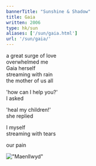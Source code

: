 ```yaml
---
bannerTitle: "Sunshine & Shadow" 
title: Gaia
written: 2006
type: hk/sun
aliases: ['/sun/gaia.html']
url: '/sun/gaia/'
---
```


a great surge of love  
overwhelmed me  
Gaia herself  
streaming with rain  
the mother of us all
 

'how can I help you?'  
I asked  


'heal my children!'  
she replied
 

I myself  
streaming with tears
 

our pain

!["Maenllwyd"](/images/chan/mistymorning.jpg "Maenllwyd")  
